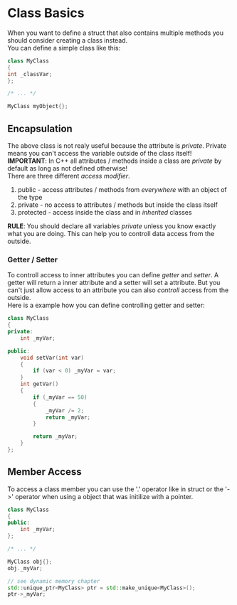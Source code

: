 # Class Basics

When you want to define a struct that also contains multiple methods you should
consider creating a class instead.\
You can define a simple class like this:

```cpp
class MyClass
{
int _classVar;
};

/* ... */

MyClass myObject{};
```

## Encapsulation

The above class is not realy useful because the attribute is *private*. Private
means you can't access the variable outside of the class itself!\
**IMPORTANT**: In C++ all attributes / methods inside a class are *private* by
default as long as not defined otherwise!\
There are three different *access modifier*.

1. public - access attributes / methods from *everywhere* with an object of the type
2. private - no access to attributes / methods but inside the class itself
3. protected - access inside the class and in *inherited* classes

**RULE**: You should declare all variables *private* unless you know exactly 
what you are doing. This can help you to controll data access from the outside.

### Getter / Setter

To controll access to inner attributes you can define *getter* and *setter*.
A getter will return a inner attribute and a setter will set a attribute. But
you can't just allow access to an attribute you can also *controll* access from
the outside.\
Here is a example how you can define controlling getter and setter:

```cpp
class MyClass
{
private:
    int _myVar;

public:
    void setVar(int var)
    {
        if (var < 0) _myVar = var;
    }
    int getVar()
    {
        if (_myVar == 50)
        {
            _myVar /= 2;
            return _myVar;
        }

        return _myVar;
    }
};
```

## Member Access

To access a class member you can use the '.' operator like in struct or the
'->' operator when using a object that was initilize with a pointer.

```cpp
class MyClass
{
public:
    int _myVar;
};

/* ... */

MyClass obj{};
obj._myVar;

// see dynamic memory chapter
std::unique_ptr<MyClass> ptr = std::make_unique<MyClass>();
ptr->_myVar;
```
